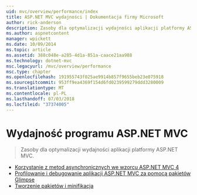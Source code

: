 ```yaml
---
uid: mvc/overview/performance/index
title: ASP.NET MVC wydajności | Dokumentacja firmy Microsoft
author: rick-anderson
description: Zasoby dla optymalizacji wydajności aplikacji platformy ASP.NET MVC.
ms.author: aspnetcontent
manager: wpickett
ms.date: 10/09/2014
ms.topic: article
ms.assetid: 388c048e-a285-4d1a-851a-caace21aa988
ms.technology: dotnet-mvc
msc.legacyurl: /mvc/overview/performance
msc.type: chapter
ms.openlocfilehash: 191955743f025ae9914b857f9655beb23e075918
ms.sourcegitcommit: 953ff9ea4369f154d6fd0239599279ddd3280009
ms.translationtype: MT
ms.contentlocale: pl-PL
ms.lasthandoff: 07/03/2018
ms.locfileid: "37374005"
---
```

<a name="aspnet-mvc-performance"></a>Wydajność programu ASP.NET MVC
====================
> Zasoby dla optymalizacji wydajności aplikacji platformy ASP.NET MVC.


- [Korzystanie z metod asynchronicznych we wzorcu ASP.NET MVC 4](using-asynchronous-methods-in-aspnet-mvc-4.md)
- [Profilowanie i debugowanie aplikacji ASP.NET MVC za pomocą pakietów Glimpse](profile-and-debug-your-aspnet-mvc-app-with-glimpse.md)
- [Tworzenie pakietów i minifikacja](bundling-and-minification.md)
